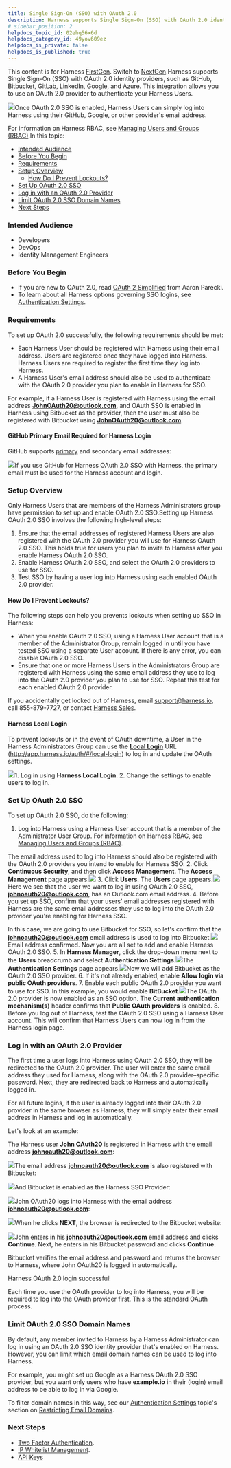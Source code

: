 ```yaml
---
title: Single Sign-On (SSO) with OAuth 2.0
description: Harness supports Single Sign-On (SSO) with OAuth 2.0 identity providers such as Azure, Google, LinkedIn, GitHub, Bitbucket, and GitLab.
# sidebar_position: 2
helpdocs_topic_id: 02ehq56x6d
helpdocs_category_id: 49yov609ez
helpdocs_is_private: false
helpdocs_is_published: true
---
```


This content is for Harness [FirstGen](../../../../getting-started/harness-first-gen-vs-harness-next-gen.md). Switch to [NextGen](../../../../platform/3_Authentication/4-single-sign-on-sso-with-oauth.md).Harness supports Single Sign-On (SSO) with OAuth 2.0 identity providers, such as GitHub, Bitbucket, GitLab, LinkedIn, Google, and Azure. This integration allows you to use an OAuth 2.0 provider to authenticate your Harness Users.

![](./static/single-sign-on-sso-with-oauth-2-0-86.png)Once OAuth 2.0 SSO is enabled, Harness Users can simply log into Harness using their GitHub, Google, or other provider's email address.

For information on Harness RBAC, see [Managing Users and Groups (RBAC)](users-and-permissions.md).In this topic:

* [Intended Audience](single-sign-on-sso-with-oauth-2-0.md#intended-audience)
* [Before You Begin](single-sign-on-sso-with-oauth-2-0.md#before-you-begin)
* [Requirements](single-sign-on-sso-with-oauth-2-0.md#requirements)
* [Setup Overview](single-sign-on-sso-with-oauth-2-0.md#setup-overview)
	+ [How Do I Prevent Lockouts?](single-sign-on-sso-with-oauth-2-0.md#how-do-i-prevent-lockouts)
* [Set Up OAuth 2.0 SSO](single-sign-on-sso-with-oauth-2-0.md#set-up-o-auth-2-0-sso)
* [Log in with an OAuth 2.0 Provider](single-sign-on-sso-with-oauth-2-0.md#log-in-with-an-o-auth-2-0-provider)
* [Limit OAuth 2.0 SSO Domain Names](single-sign-on-sso-with-oauth-2-0.md#limit-o-auth-2-0-sso-domain-names)
* [Next Steps](single-sign-on-sso-with-oauth-2-0.md#next-steps)

### Intended Audience

* Developers
* DevOps
* Identity Management Engineers

### Before You Begin

* If you are new to OAuth 2.0, read [OAuth 2 Simplified](https://aaronparecki.com/oauth-2-simplified/) from Aaron Parecki.
* To learn about all Harness options governing SSO logins, see [Authentication Settings](authentication-settings.md).

### Requirements

To set up OAuth 2.0 successfully, the following requirements should be met:

* Each Harness User should be registered with Harness using their email address. Users are registered once they have logged into Harness. Harness Users are required to register the first time they log into Harness.
* A Harness User's email address should also be used to authenticate with the OAuth 2.0 provider you plan to enable in Harness for SSO.

For example, if a Harness User is registered with Harness using the email address **JohnOAuth20@outlook.com**, and OAuth SSO is enabled in Harness using Bitbucket as the provider, then the user must also be registered with Bitbucket using **JohnOAuth20@outlook.com**.

#### GitHub Primary Email Required for Harness Login

GitHub supports [primary](https://help.github.com/en/github/setting-up-and-managing-your-github-user-account/changing-your-primary-email-address) and secondary email addresses:

![](./static/single-sign-on-sso-with-oauth-2-0-87.png)If you use GitHub for Harness OAuth 2.0 SSO with Harness, the primary email must be used for the Harness account and login.

### Setup Overview

Only Harness Users that are members of the Harness Administrators group have permission to set up and enable OAuth 2.0 SSO.Setting up Harness OAuth 2.0 SSO involves the following high-level steps:

1. Ensure that the email addresses of registered Harness Users are also registered with the OAuth 2.0 provider you will use for Harness OAuth 2.0 SSO. This holds true for users you plan to invite to Harness after you enable Harness OAuth 2.0 SSO.
2. Enable Harness OAuth 2.0 SSO, and select the OAuth 2.0 providers to use for SSO.
3. Test SSO by having a user log into Harness using each enabled OAuth 2.0 provider.

#### How Do I Prevent Lockouts?

The following steps can help you prevents lockouts when setting up SSO in Harness:

* When you enable OAuth 2.0 SSO, using a Harness User account that is a member of the Administrator Group, remain logged in until you have tested SSO using a separate User account. If there is any error, you can disable OAuth 2.0 SSO.
* Ensure that one or more Harness Users in the Administrators Group are registered with Harness using the same email address they use to log into the OAuth 2.0 provider you plan to use for SSO. Repeat this test for each enabled OAuth 2.0 provider.

If you accidentally get locked out of Harness, email [support@harness.io](mailto:support@harness.io), call 855-879-7727, or contact [Harness Sales](https://harness.io/company/contact-sales).

#### Harness Local Login

To prevent lockouts or in the event of OAuth downtime, a User in the Harness Administrators Group can use the [**Local Login**](http://app.harness.io/auth/#/local-login) URL (http://app.harness.io/auth/#/local-login) to log in and update the OAuth settings.

![](./static/single-sign-on-sso-with-oauth-2-0-88.png)1. Log in using **Harness Local Login**.
2. Change the settings to enable users to log in.

### Set Up OAuth 2.0 SSO

To set up OAuth 2.0 SSO, do the following:

1. Log into Harness using a Harness User account that is a member of the Administrator User Group. For information on Harness RBAC, see [Managing Users and Groups (RBAC)](users-and-permissions.md).  
  
The email address used to log into Harness should also be registered with the OAuth 2.0 providers you intend to enable for Harness SSO.
2. Click **Continuous Security**, and then click **Access Management**. The **Access Management** page appears.![](./static/single-sign-on-sso-with-oauth-2-0-89.png)
3. Click **Users**. The **Users** page appears.![](./static/single-sign-on-sso-with-oauth-2-0-90.png)Here we see that the user we want to log in using OAuth 2.0 SSO, **johnoauth20@outlook.com**, has an Outlook.com email address.
4. Before you set up SSO, confirm that your users' email addresses registered with Harness are the same email addresses they use to log into the OAuth 2.0 provider you're enabling for Harness SSO.  
  
In this case, we are going to use Bitbucket for SSO, so let's confirm that the **johnoauth20@outlook.com** email address is used to log into Bitbucket.![](./static/single-sign-on-sso-with-oauth-2-0-91.png)Email address confirmed. Now you are all set to add and enable Harness OAuth 2.0 SSO.
5. In **Harness Manager**, click the drop-down menu next to the **Users** breadcrumb and select **Authentication Settings**.![](./static/single-sign-on-sso-with-oauth-2-0-92.png)The **Authentication Settings** page appears.![](./static/single-sign-on-sso-with-oauth-2-0-93.png)Now we will add Bitbucket as the OAuth 2.0 SSO provider.
6. If it's not already enabled, enable **Allow login via public OAuth providers**.
7. Enable each public OAuth 2.0 provider you want to use for SSO. In this example, you would enable **BitBucket**.![](./static/single-sign-on-sso-with-oauth-2-0-94.png)The OAuth 2.0 provider is now enabled as an SSO option. The **Current authentication mechanism(s)** header confirms that **Public OAuth providers** is enabled.
8. Before you log out of Harness, test the OAuth 2.0 SSO using a Harness User account. This will confirm that Harness Users can now log in from the Harness login page.


### Log in with an OAuth 2.0 Provider

The first time a user logs into Harness using OAuth 2.0 SSO, they will be redirected to the OAuth 2.0 provider. The user will enter the same email address they used for Harness, along with the OAuth 2.0 provider–specific password. Next, they are redirected back to Harness and automatically logged in.

For all future logins, if the user is already logged into their OAuth 2.0 provider in the same browser as Harness, they will simply enter their email address in Harness and log in automatically.

Let's look at an example:

The Harness user **John OAuth20** is registered in Harness with the email address **johnoauth20@outlook.com**:

![](./static/single-sign-on-sso-with-oauth-2-0-95.png)The email address **johnoauth20@outlook.com** is also registered with Bitbucket:

![](./static/single-sign-on-sso-with-oauth-2-0-96.png)And Bitbucket is enabled as the Harness SSO Provider:

![](./static/single-sign-on-sso-with-oauth-2-0-97.png)John OAuth20 logs into Harness with the email address **johnoauth20@outlook.com**:

![](./static/single-sign-on-sso-with-oauth-2-0-98.png)When he clicks **NEXT**, the browser is redirected to the Bitbucket website:

![](./static/single-sign-on-sso-with-oauth-2-0-99.png)John enters in his **johnoauth20@outlook.com** email address and clicks **Continue**. Next, he enters in his Bitbucket password and clicks **Continue**.

Bitbucket verifies the email address and password and returns the browser to Harness, where John OAuth20 is logged in automatically.

Harness OAuth 2.0 login successful!

Each time you use the OAuth provider to log into Harness, you will be required to log into the OAuth provider first. This is the standard OAuth process.

### Limit OAuth 2.0 SSO Domain Names

By default, any member invited to Harness by a Harness Administrator can log in using an OAuth 2.0 SSO identity provider that's enabled on Harness. However, you can limit which email domain names can be used to log into Harness.

For example, you might set up Google as a Harness OAuth 2.0 SSO provider, but you want only users who have **example.io** in their (login) email address to be able to log in via Google.

To filter domain names in this way, see our [Authentication Settings](authentication-settings.md) topic's section on [Restricting Email Domains](authentication-settings.md#restricting-email-domains).

### Next Steps

* [Two Factor Authentication](login-settings.md).
* [IP Whitelist Management](access-management.md).
* [API Keys](api-keys.md)

